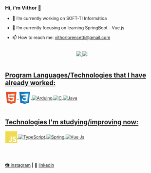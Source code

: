### Hi, i'm Vithor 👋

- 🔭 I’m currently working on SOFT-TI Informática

- 🌱 I’m currently focusing on learning SpringBoot - Vue.js

- 📫 How to reach me: vithorlorencetti@gmail.com

<br>

<div align="center">
  <a href="https://github.com/vithxrlorencetti">
  <img height="180em" src="https://github-readme-stats.vercel.app/api?username=vithxrlorencetti&show_icons=true&theme=dracula&include_all_commits=true&count_private=true"/>
  <img height="180em" src="https://github-readme-stats.vercel.app/api/top-langs/?username=vithxrlorencetti&layout=compact&langs_count=7&theme=dracula"/>
</div>
  
<div style="display: inline_block"><br>
  <h2>Program Languages/Technologies that I have already worked:</h2>
  <img align="center" alt="HTML" height="40" width="40" src="https://raw.githubusercontent.com/devicons/devicon/master/icons/html5/html5-original.svg">
  <img align="center" alt="CSS" height="40" width="40" src="https://raw.githubusercontent.com/devicons/devicon/master/icons/css3/css3-original.svg">
  <img align="center" alt="Arduino" height="40" width="40"src="https://cdn.jsdelivr.net/gh/devicons/devicon/icons/arduino/arduino-original.svg" />
  <img align="center" alt="C" height="40" width="40"src="https://cdn.jsdelivr.net/gh/devicons/devicon/icons/c/c-original.svg" />
  <img align="center" alt="Java" height="40" width="40" src="https://cdn.jsdelivr.net/gh/devicons/devicon/icons/java/java-original.svg"/>
</div>
  
<div style="display: inline_block"><br>
    <h2>Technologies I'm studying/improving now:</h2>
    <img align="center" alt="JavaScript" height="40" width="40" src="https://raw.githubusercontent.com/devicons/devicon/master/icons/javascript/javascript-plain.svg">
    <img align="center" alt="TypeScript" height="40" width="40" src="https://cdn.jsdelivr.net/gh/devicons/devicon/icons/typescript/typescript-original.svg">
    <img align="center" alt="Spring" height="40" width="40" src="https://cdn.jsdelivr.net/gh/devicons/devicon/icons/spring/spring-original.svg" />    
    <img align="center" alt="Vue Js" height="40" width="40" src="https://cdn.jsdelivr.net/gh/devicons/devicon/icons/vuejs/vuejs-original-wordmark.svg" />
</div>
  
<br><br>

📷 [instagram][instagram] **|** 
👔 [linkedin][linkedin]

[instagram]: https://instagram.com/vithorloren7
[linkedin]: https://www.linkedin.com/in/vithor-lorencetti-437b25191/
